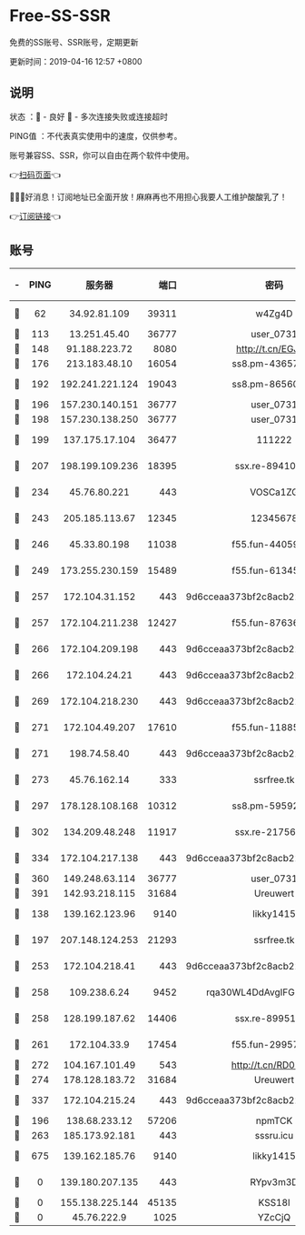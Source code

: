 # Free-SS-SSR

免费的SS账号、SSR账号，定期更新

更新时间：2019-04-16 12:57 +0800

## 说明

状态     ：🙂 - 良好 🙁 - 多次连接失败或连接超时

PING值   ：不代表真实使用中的速度，仅供参考。

账号兼容SS、SSR，你可以自由在两个软件中使用。

👉[扫码页面](https://liesauer.github.io/Free-SS-SSR/)👈

🎉🎉🎉好消息！订阅地址已全面开放！麻麻再也不用担心我要人工维护酸酸乳了！

👉[订阅链接](https://www.liesauer.net/yogurt/subscribe?ACCESS_TOKEN=DAYxR3mMaZAsaqUb)👈

## 账号

|-|PING|服务器|端口|密码|加密方式|区域|
|:----:|:----:|:-----:|-----:|:----:|:----:|:----:|
|🙂|62|34.92.81.109|39311|w4Zg4D|chacha20-ietf|US|
|🙂|113|13.251.45.40|36777|user_0731|chacha20|SG|
|🙂|148|91.188.223.72|8080|http://t.cn/EGJIyrl|rc4-md5|RU|
|🙂|176|213.183.48.10|16054|ss8.pm-43657260|rc4-md5|RU|
|🙂|192|192.241.221.124|19043|ss8.pm-86560127|aes-256-cfb|US|
|🙂|196|157.230.140.151|36777|user_0731|chacha20|US|
|🙂|198|157.230.138.250|36777|user_0731|chacha20|US|
|🙂|199|137.175.17.104|36477|111222|aes-256-cfb|US|
|🙂|207|198.199.109.236|18395|ssx.re-89410087|aes-256-cfb|US|
|🙂|234|45.76.80.221|443|VOSCa1ZG|aes-256-cfb|DE|
|🙂|243|205.185.113.67|12345|12345678|aes-256-cfb|US|
|🙂|246|45.33.80.198|11038|f55.fun-44059401|aes-256-cfb|US|
|🙂|249|173.255.230.159|15489|f55.fun-61345376|aes-256-cfb|US|
|🙂|257|172.104.31.152|443|9d6cceaa373bf2c8acb22e60b6a58be6|aes-256-cfb|US|
|🙂|257|172.104.211.238|12427|f55.fun-87636938|aes-256-cfb|US|
|🙂|266|172.104.209.198|443|9d6cceaa373bf2c8acb22e60b6a58be6|aes-256-cfb|US|
|🙂|266|172.104.24.21|443|9d6cceaa373bf2c8acb22e60b6a58be6|aes-256-cfb|US|
|🙂|269|172.104.218.230|443|9d6cceaa373bf2c8acb22e60b6a58be6|aes-256-cfb|US|
|🙂|271|172.104.49.207|17610|f55.fun-11885024|aes-256-cfb|SG|
|🙂|271|198.74.58.40|443|9d6cceaa373bf2c8acb22e60b6a58be6|aes-256-cfb|US|
|🙂|273|45.76.162.14|333|ssrfree.tk|aes-256-cfb|SG|
|🙂|297|178.128.108.168|10312|ss8.pm-59592521|aes-256-cfb|SG|
|🙂|302|134.209.48.248|11917|ssx.re-21756118|aes-256-cfb|US|
|🙂|334|172.104.217.138|443|9d6cceaa373bf2c8acb22e60b6a58be6|aes-256-cfb|US|
|🙂|360|149.248.63.114|36777|user_0731|chacha20|CA|
|🙂|391|142.93.218.115|31684|Ureuwert|chacha20|IN|
|🙂|138|139.162.123.96|9140|likky1415|aes-256-cfb|JP|
|🙂|197|207.148.124.253|21293|ssrfree.tk|aes-256-cfb|SG|
|🙂|253|172.104.218.41|443|9d6cceaa373bf2c8acb22e60b6a58be6|aes-256-cfb|US|
|🙂|258|109.238.6.24|9452|rqa30WL4DdAvgIFG6Fs3znzTa|aes-256-cfb|FR|
|🙂|258|128.199.187.62|14406|ssx.re-89951404|aes-256-cfb|SG|
|🙂|261|172.104.33.9|17454|f55.fun-29957953|aes-256-cfb|SG|
|🙂|272|104.167.101.49|543|http://t.cn/RD0D7sx|rc4-md5|CA|
|🙂|274|178.128.183.72|31684|Ureuwert|chacha20|US|
|🙂|337|172.104.215.24|443|9d6cceaa373bf2c8acb22e60b6a58be6|aes-256-cfb|US|
|🙁|196|138.68.233.12|57206|npmTCK|rc4-md5|US|
|🙁|263|185.173.92.181|443|sssru.icu|rc4-md5|RU|
|🙁|675|139.162.185.76|9140|likky1415|aes-256-cfb|DE|
|🙁|0|139.180.207.135|443|RYpv3m3D|aes-256-cfb|JP|
|🙁|0|155.138.225.144|45135|KSS18l|rc4-md5|US|
|🙁|0|45.76.222.9|1025|YZcCjQ|rc4-md5|JP|
